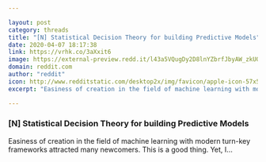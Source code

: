 ```yaml
---

layout: post
category: threads
title: "[N] Statistical Decision Theory for building Predictive Models"
date: 2020-04-07 18:17:38
link: https://vrhk.co/3aXxit6
image: https://external-preview.redd.it/l43a5VQugDy2D8lnYZbrfJbyAW_zkUOSgghwJqP24Zw.jpg?width=1200&height=628.272251309&auto=webp&crop=1200:628.272251309,smart&s=5855e2494668d3ed7014bc1f974916b8f07e9d03
domain: reddit.com
author: "reddit"
icon: http://www.redditstatic.com/desktop2x/img/favicon/apple-icon-57x57.png
excerpt: "Easiness of creation in the field of machine learning with modern turn-key frameworks attracted many newcomers. This is a good thing. Yet, I..."

---
```


### [N] Statistical Decision Theory for building Predictive Models

Easiness of creation in the field of machine learning with modern turn-key frameworks attracted many newcomers. This is a good thing. Yet, I...